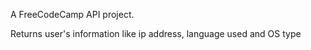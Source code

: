 A FreeCodeCamp API project.


Returns user's information like ip address, language used and OS type
